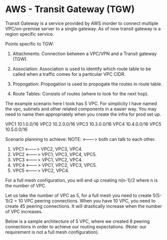 # AWS - Transit Gateway (TGW)

Transit Gateway is a service provided by AWS inorder to connect multiple VPC/on-premise server to a single gateway. As of now transit gateway is a region specific service.

Points specific to TGW:

1) Attachments:
     Connection between a VPC/VPN and a Transit gateway (TGW).

2) Association:
     Association is used to identify which route table to be called when a traffic comes for a particular VPC CIDR.

3) Propogation:
     Propogation is used to propogate the routes in route table.

4) Route Tables:
     Consists of routes (where to look for the next hop).
     
The example scenario here I took has 5 VPC. For simplicity I have named the vpc, subnets and other related components in a easier way. You may need to name then appropriately when you create the infra for prod set up.


VPC1 10.1.0.0/16
VPC2 10.2.0.0/16
VPC3 10.3.0.0/16
VPC4 10.4.0.0/16
VPC5 10.5.0.0/16

Scenario planning to achieve: 
NOTE: <---> both can talk to each other.

1) VPC1 <---> VPC2, VPC3, VPC4.
2) VPC2 <---> VPC1, VPC3, VPC4, VPC5.
3) VPC3 <---> VPC1, VPC2, VPC4.
4) VPC4 <---> VPC1, VPC2, VPC3, VPC5.
5) VPC5 <---> VPC2, VPC4.

For a full mesh configuration, you will end up creating n(n-1)/2 where n is the number of VPC. 

Let us take the number of VPC as 5, for a full mesh you need to create 5(5-1)/2 = 10 VPC peering connections. When you have 10 VPC, you need to create 45 peering connections. It will drastically increase when the number of VPC increases.

Below is a sample architecture of 5 VPC, where we created 8 peering connections in order to achieve our routing expectations. (Note: our requirement is not a full mesh configuration).
